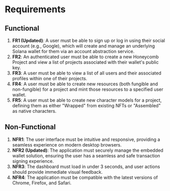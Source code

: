 # Requirements

## Functional
1.  **FR1 (Updated)**: A user must be able to sign up or log in using their social account (e.g., Google), which will create and manage an underlying Solana wallet for them via an account abstraction service.
2.  **FR2**: An authenticated user must be able to create a new Honeycomb Project and view a list of projects associated with their wallet's public key.
3.  **FR3**: A user must be able to view a list of all users and their associated profiles within one of their projects.
4.  **FR4**: A user must be able to create new resources (both fungible and non-fungible) for a project and mint those resources to a specified user wallet.
5.  **FR5**: A user must be able to create new character models for a project, defining them as either "Wrapped" from existing NFTs or "Assembled" as native characters.

## Non-Functional
1.  **NFR1**: The user interface must be intuitive and responsive, providing a seamless experience on modern desktop browsers.
2.  **NFR2 (Updated)**: The application must securely manage the embedded wallet solution, ensuring the user has a seamless and safe transaction signing experience.
3.  **NFR3**: The dashboard must load in under 3 seconds, and user actions should provide immediate visual feedback.
4.  **NFR4**: The application must be compatible with the latest versions of Chrome, Firefox, and Safari.
